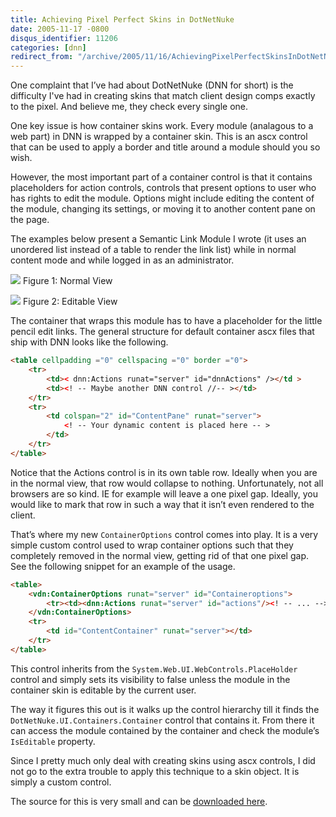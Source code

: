 ```yaml
---
title: Achieving Pixel Perfect Skins in DotNetNuke
date: 2005-11-17 -0800
disqus_identifier: 11206
categories: [dnn]
redirect_from: "/archive/2005/11/16/AchievingPixelPerfectSkinsInDotNetNuke.aspx/"
---
```


One complaint that I’ve had about DotNetNuke (DNN for short) is the
difficulty I've had in creating skins that match client design comps
exactly to the pixel. And believe me, they check every single one.

One key issue is how container skins work. Every module (analagous to a
web part) in DNN is wrapped by a container skin. This is an ascx control
that can be used to apply a border and title around a module should you
so wish.

However, the most important part of a container control is that it
contains placeholders for action controls, controls that present options
to user who has rights to edit the module. Options might include editing
the content of the module, changing its settings, or moving it to
another content pane on the page.

The examples below present a Semantic Link Module I wrote (it uses an
unordered list instead of a table to render the link list) while in
normal content mode and while logged in as an administrator.

![](https://haacked.com/images/BeforeLinkModule.Png) 
 Figure 1: Normal View

![](https://haacked.com/images/ActionOptions.Png) 
 Figure 2: Editable View

The container that wraps this module has to have a placeholder for the
little pencil edit links. The general structure for default container
ascx files that ship with DNN looks like the following.

```html
<table cellpadding ="0" cellspacing ="0" border ="0">
    <tr>
        <td>< dnn:Actions runat="server" id="dnnActions" /></td >
        <td><! -- Maybe another DNN control //-- ></td>
    </tr>
    <tr>
        <td colspan="2" id="ContentPane" runat="server">
            <! -- Your dynamic content is placed here -- >
        </td>
    </tr>
</table>
```

Notice that the Actions control is in its own table row. Ideally when
you are in the normal view, that row would collapse to nothing.
Unfortunately, not all browsers are so kind. IE for example will leave a
one pixel gap. Ideally, you would like to mark that row in such a way
that it isn’t even rendered to the client.

That’s where my new `ContainerOptions` control comes into play. It is a
very simple custom control used to wrap container options such that they
completely removed in the normal view, getting rid of that one pixel
gap. See the following snippet for an example of the usage.

```html
<table>
    <vdn:ContainerOptions runat="server" id="Containeroptions">
        <tr><td><dnn:Actions runat="server" id="actions"/><! -- ... --></td></tr>
    </vdn:ContainerOptions>
    <tr>
        <td id="ContentContainer" runat="server"></td>
    </tr>
</table>
```

This control inherits from the `System.Web.UI.WebControls.PlaceHolder`
control and simply sets its visibility to false unless the module in the
container skin is editable by the current user.

The way it figures this out is it walks up the control hierarchy till it
finds the `DotNetNuke.UI.Containers.Container` control that contains it.
From there it can access the module contained by the container and check
the module’s `IsEditable` property.

Since I pretty much only deal with creating skins using ascx controls, I
did not go to the extra trouble to apply this technique to a skin
object. It is simply a custom control.

The source for this is very small and can be [downloaded here](https://haacked.com/code/ContainerOptions.zip).
